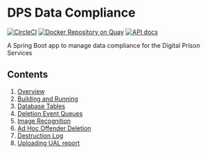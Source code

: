 # DPS Data Compliance 

[![CircleCI](https://circleci.com/gh/ministryofjustice/dps-data-compliance/tree/main.svg?style=svg)](https://circleci.com/gh/ministryofjustice/dps-data-compliance)
[![Docker Repository on Quay](https://quay.io/repository/hmpps/dps-data-compliance/status)](https://quay.io/repository/hmpps/dps-data-compliance)
[![API docs](https://img.shields.io/badge/API_docs_-view-85EA2D.svg?logo=swagger)](https://prison-data-compliance-dev.prison.service.justice.gov.uk/swagger-ui/index.html)

A Spring Boot app to manage data compliance for the Digital Prison Services

## Contents

1. [Overview](readme/overview.md)
2. [Building and Running](readme/running.md)
3. [Database Tables](readme/database_tables.md)
4. [Deletion Event Queues](readme/deletion_events.md)
5. [Image Recognition](readme/image_recognition.md)
6. [Ad Hoc Offender Deletion](readme/ad_hoc_deletion.md)
7. [Destruction Log](readme/destruction_log.md)
8. [Uploading UAL report](readme/upload_ual_report.md) 
